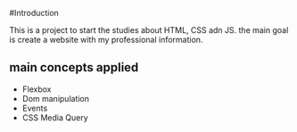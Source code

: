 #Introduction

This is a project to start the studies about HTML, CSS adn JS.
the main goal is create a website with my professional information.

## main concepts applied

- Flexbox
- Dom manipulation
- Events
- CSS Media Query
